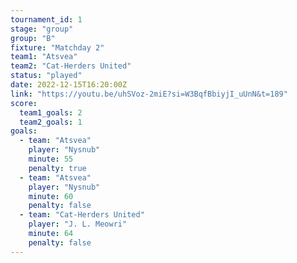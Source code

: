 ```yaml
---
tournament_id: 1
stage: "group"
group: "B"
fixture: "Matchday 2"
team1: "Atsvea"
team2: "Cat-Herders United"
status: "played"
date: 2022-12-15T16:20:00Z
link: "https://youtu.be/uhSVoz-2miE?si=W3BqfBbiyjI_uUnN&t=189"
score:
  team1_goals: 2
  team2_goals: 1
goals:
  - team: "Atsvea"
    player: "Nysnub"
    minute: 55
    penalty: true
  - team: "Atsvea"
    player: "Nysnub"
    minute: 60
    penalty: false
  - team: "Cat-Herders United"
    player: "J. L. Meowri"
    minute: 64
    penalty: false
---
```

